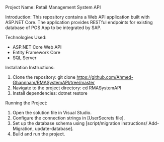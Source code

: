 Project Name: Retail Management System API

Introduction:
This repository contains a Web API application built with ASP.NET Core. 
The application provides RESTful endpoints for existing database of POS App to be integrated by SAP.

Technologies Used:
- ASP.NET Core Web API 
- Entity Framework Core
- SQL Server

Installation Instructions:
1. Clone the repository: git clone https://github.com/Ahmed-Ghannnam/RMASystemAPl/tree/master
2. Navigate to the project directory: cd RMASystemAPl
3. Install dependencies: dotnet restore

Running the Project:
1. Open the solution file in Visual Studio.
2. Configure the connection strings in [UserSecrets file].
3. Set up the database schema using [script/migration instructions/ Add-Migration, update-database].
4. Build and run the project.
